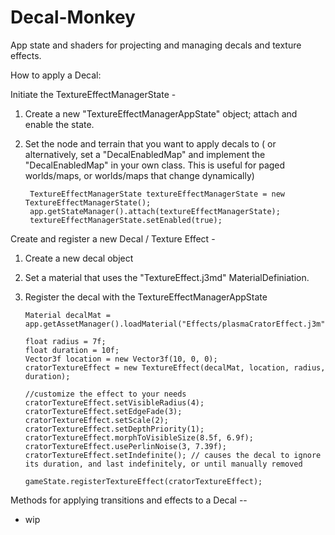 # Decal-Monkey
App state and shaders for projecting and managing decals and texture effects.

How to apply a Decal:

Initiate the TextureEffectManagerState -
1. Create a new "TextureEffectManagerAppState" object; attach and enable the state.
2. Set the node and terrain that you want to apply decals to ( or alternatively, set a "DecalEnabledMap" and implement the "DecalEnabledMap" in your own class. This is useful for paged worlds/maps, or worlds/maps that change dynamically)

        TextureEffectManagerState textureEffectManagerState = new TextureEffectManagerState();
        app.getStateManager().attach(textureEffectManagerState);
        textureEffectManagerState.setEnabled(true);
        


Create and register a new Decal / Texture Effect -
1. Create a new decal object
2. Set a material that uses the "TextureEffect.j3md" MaterialDefiniation.
3. Register the decal with the TextureEffectManagerAppState

       Material decalMat = app.getAssetManager().loadMaterial("Effects/plasmaCratorEffect.j3m");
       
       float radius = 7f;
       float duration = 10f;  
       Vector3f location = new Vector3f(10, 0, 0);
       cratorTextureEffect = new TextureEffect(decalMat, location, radius, duration);
       
       //customize the effect to your needs
       cratorTextureEffect.setVisibleRadius(4);
       cratorTextureEffect.setEdgeFade(3);
       cratorTextureEffect.setScale(2); 
       cratorTextureEffect.setDepthPriority(1); 
       cratorTextureEffect.morphToVisibleSize(8.5f, 6.9f);
       cratorTextureEffect.usePerlinNoise(3, 7.39f);
       cratorTextureEffect.setIndefinite(); // causes the decal to ignore its duration, and last indefinitely, or until manually removed

       gameState.registerTextureEffect(cratorTextureEffect);




Methods for applying transitions and effects to a Decal --

- wip




